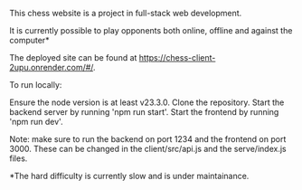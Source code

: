 This chess website is a project in full-stack web development.

It is currently possible to play opponents both online, offline and against the computer* 

The deployed site can be found at https://chess-client-2upu.onrender.com/#/.

To run locally:

Ensure the node version is at least v23.3.0.
Clone the repository. 
Start the backend server by running 'npm run start'. 
Start the frontend by running 'npm run dev'.

Note: make sure to run the backend on port 1234 and the frontend on port 3000. These can be changed in the client/src/api.js and the serve/index.js files.

*The hard difficulty is currently slow and is under maintainance. 
